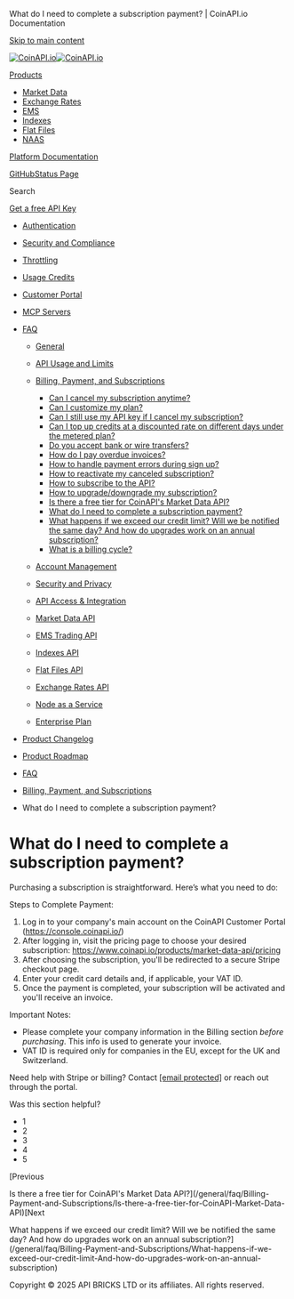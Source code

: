 What do I need to complete a subscription payment? | CoinAPI.io Documentation




[Skip to main content](#__docusaurus_skipToContent_fallback)

[![CoinAPI.io](/img/logo.svg)![CoinAPI.io](/img/logo.svg)](https://www.coinapi.io)

[Products](/general/faq/Billing-Payment-and-Subscriptions/What-do-I-need-to-complete-a-subscription-payment)

* [Market Data](/market-data/)
* [Exchange Rates](/exchange-rates-api/)
* [EMS](/ems-api/)
* [Indexes](/indexes-api/)
* [Flat Files](/flat-files-api/)
* [NAAS](/naas-api/)

[Platform Documentation](/general/authentication)

[GitHub](https://github.com/api-bricks/api-bricks-sdk)[Status Page](https://status.coinapi.io)

Search

[Get a free API Key](https://console.coinapi.io/?link=/apikeys/create)

* [Authentication](/general/authentication)
* [Security and Compliance](/general/security)
* [Throttling](/general/throttling)
* [Usage Credits](/general/usage-credits)
* [Customer Portal](/general/customer-portal/)
* [MCP Servers](/general/mcp-servers)
* [FAQ](/general/faq/)

  + [General](/general/faq/general/)
  + [API Usage and Limits](/general/faq/API-Usage-and-Limits/)
  + [Billing, Payment, and Subscriptions](/general/faq/Billing-Payment-and-Subscriptions/)

    - [Can I cancel my subscription anytime?](/general/faq/Billing-Payment-and-Subscriptions/Can-I-cancel-my-subscription-anytime)
    - [Can I customize my plan?](/general/faq/Billing-Payment-and-Subscriptions/Can-I-customize-my-plan)
    - [Can I still use my API key if I cancel my subscription?](/general/faq/Billing-Payment-and-Subscriptions/Can-I-still-use-my-API-key-if-I-cancel-my-subscription)
    - [Can I top up credits at a discounted rate on different days under the metered plan?](/general/faq/Billing-Payment-and-Subscriptions/Can-I-top-up-credits-at-a-discounted-rate-on-different-days)
    - [Do you accept bank or wire transfers?](/general/faq/Billing-Payment-and-Subscriptions/Do-you-accept-bank-or-wire-transfers)
    - [How do I pay overdue invoices?](/general/faq/Billing-Payment-and-Subscriptions/How-do-I-pay-overdue-invoices)
    - [How to handle payment errors during sign up?](/general/faq/Billing-Payment-and-Subscriptions/How-to-handle-payment-errors-during-sign-up)
    - [How to reactivate my canceled subscription?](/general/faq/Billing-Payment-and-Subscriptions/How-to-reactivate-my-canceled-subscription)
    - [How to subscribe to the API?](/general/faq/Billing-Payment-and-Subscriptions/How-to-subscribe-to-the-API)
    - [How to upgrade/downgrade my subscription?](/general/faq/Billing-Payment-and-Subscriptions/How-to-upgrade-downgrade-my-subscription)
    - [Is there a free tier for CoinAPI's Market Data API?](/general/faq/Billing-Payment-and-Subscriptions/Is-there-a-free-tier-for-CoinAPI-Market-Data-API)
    - [What do I need to complete a subscription payment?](/general/faq/Billing-Payment-and-Subscriptions/What-do-I-need-to-complete-a-subscription-payment)
    - [What happens if we exceed our credit limit? Will we be notified the same day? And how do upgrades work on an annual subscription?](/general/faq/Billing-Payment-and-Subscriptions/What-happens-if-we-exceed-our-credit-limit-And-how-do-upgrades-work-on-an-annual-subscription)
    - [What is a billing cycle?](/general/faq/Billing-Payment-and-Subscriptions/What-is-a-billing-cycle)
  + [Account Management](/general/faq/Account-Management/)
  + [Security and Privacy](/general/faq/Security-and-Privacy/)
  + [API Access & Integration](/general/faq/API-Access-and-Integration/)
  + [Market Data API](/general/faq/Market-Data-API/)
  + [EMS Trading API](/general/faq/EMS-Trading-API/)
  + [Indexes API](/general/faq/Indexes-API/)
  + [Flat Files API](/general/faq/Flat-Files-API/)
  + [Exchange Rates API](/general/faq/Exchange-Rates-API/)
  + [Node as a Service](/general/faq/Node-as-a-Service/)
  + [Enterprise Plan](/general/faq/Enterprise-Plan/)
* [Product Changelog](/general/changelog/)
* [Product Roadmap](/general/roadmap)

* [FAQ](/general/faq/)
* [Billing, Payment, and Subscriptions](/general/faq/Billing-Payment-and-Subscriptions/)
* What do I need to complete a subscription payment?

What do I need to complete a subscription payment?
==================================================

Purchasing a subscription is straightforward. Here’s what you need to do:

Steps to Complete Payment:

1. Log in to your company's main account on the CoinAPI Customer Portal (<https://console.coinapi.io/>)
2. After logging in, visit the pricing page to choose your desired subscription: <https://www.coinapi.io/products/market-data-api/pricing>
3. After choosing the subscription, you'll be redirected to a secure Stripe checkout page.
4. Enter your credit card details and, if applicable, your VAT ID.
5. Once the payment is completed, your subscription will be activated and you'll receive an invoice.

Important Notes:

* Please complete your company information in the Billing section *before purchasing*. This info is used to generate your invoice.
* VAT ID is required only for companies in the EU, except for the UK and Switzerland.

Need help with Stripe or billing? Contact [[email protected]](/cdn-cgi/l/email-protection#285b5d5858475a5c684b474146495841064147) or reach out through the portal.

Was this section helpful?

* 1
* 2
* 3
* 4
* 5

[Previous

Is there a free tier for CoinAPI's Market Data API?](/general/faq/Billing-Payment-and-Subscriptions/Is-there-a-free-tier-for-CoinAPI-Market-Data-API)[Next

What happens if we exceed our credit limit? Will we be notified the same day? And how do upgrades work on an annual subscription?](/general/faq/Billing-Payment-and-Subscriptions/What-happens-if-we-exceed-our-credit-limit-And-how-do-upgrades-work-on-an-annual-subscription)

Copyright © 2025 API BRICKS LTD or its affiliates. All rights reserved.